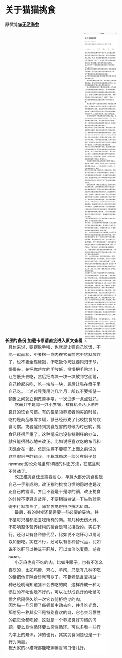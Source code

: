 # 关于猫猫挑食
原微博[**@无足海参**](https://weibo.com/ttarticle/p/show?id=2309404415037476307053)

**长图片备份,加载卡顿请直接进入原文查看**
![关于猫猫挑食1](图片存档/关于猫猫挑食1.jpg)
![关于猫猫挑食2](图片存档/关于猫猫挑食2.jpg)
